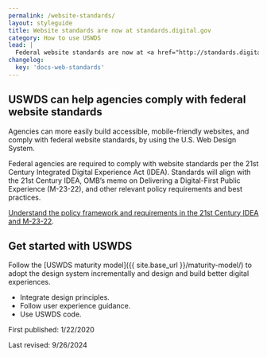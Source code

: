 ```yaml
---
permalink: /website-standards/
layout: styleguide
title: Website standards are now at standards.digital.gov
category: How to use USWDS
lead: |
  Federal website standards are now at <a href="http://standards.digital.gov">standards.digital.gov</a>. Federal website standards will help agencies provide high-quality, consistent digital experiences for everyone. The standards cover common visual and technical elements and reflect user experience best practices. The new site launched September 26, 2024.
changelog:
  key: 'docs-web-standards'
---
```


## USWDS can help agencies comply with federal website standards

Agencies can more easily build accessible, mobile-friendly websites, and comply with federal website standards, by using the U.S. Web Design System.

Federal agencies are required to comply with website standards per the 21st Century Integrated Digital Experience Act (IDEA). Standards will align with the 21st Century IDEA, OMB’s memo on Delivering a Digital-First Public Experience (M-23-22), and other relevant policy requirements and best practices.

[Understand the policy framework and requirements in the 21st Century IDEA and M-23-22](https://digital.gov/resources/delivering-digital-first-public-experience/). 

## Get started with USWDS

Follow the [USWDS maturity model]({{ site.base_url }}/maturity-model/) to adopt the design system incrementally and design and build better digital experiences.

- Integrate design principles.
- Follow user experience guidance.
- Use USWDS code.

First published: 1/22/2020

Last revised: 9/26/2024
